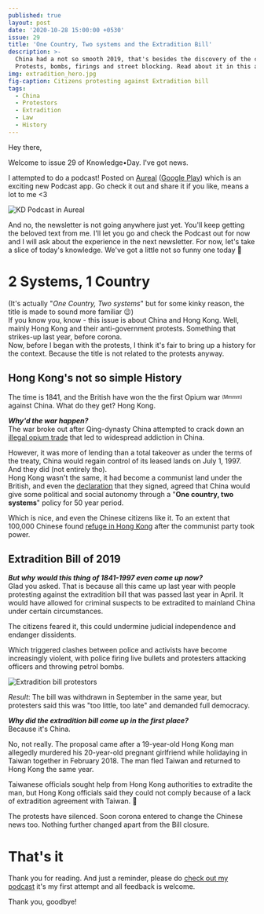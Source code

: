 ```yaml
---
published: true
layout: post
date: '2020-10-28 15:00:00 +0530'
issue: 29
title: 'One Country, Two systems and the Extradition Bill'
description: >-
  China had a not so smooth 2019, that's besides the discovery of the covid-19.
  Protests, bombs, firings and street blocking. Read about it in this article
img: extradition_hero.jpg
fig-caption: Citizens protesting against Extradition bill
tags:
  - China
  - Protestors
  - Extradition
  - Law
  - History
---
```

Hey there,

Welcome to issue 29 of Knowledge•Day. I've got news.  

I attempted to do a podcast! Posted on [Aureal](https://cutt.ly/lgEXwVf) ([Google Play](https://cutt.ly/GgEXeYo)) which is an exciting new Podcast app. Go check it out and share it if you like, means a lot to me <3  

![KD Podcast in Aureal]({{site.baseurl}}/assets/img/kd_in_aureal.jpeg)

And no, the newsletter is not going anywhere just yet. You'll keep getting the beloved text from me. I'll let you go and check the Podcast out for now and I will ask about the experience in the next newsletter. For now, let's take a slice of today's knowledge. We've got a little not so funny one today 🤷  

# 2 Systems, 1 Country
(It's actually "_One Country, Two systems_" but for some kinky reason, the title is made to sound more familiar 😉)  
If you know you, know - this issue is about China and Hong Kong. Well, mainly Hong Kong and their anti-government protests. Something that strikes-up last year, before corona.  
Now, before I began with the protests, I think it's fair to bring up a history for the context. Because the title is not related to the protests anyway.  

## Hong Kong's not so simple History
The time is 1841, and the British have won the the first Opium war <sub><sup>(Mmmm)</sup></sub> against China. What do they get? Hong Kong.  

***Why'd the war happen?***  
The war broke out after Qing-dynasty China attempted to crack down an [illegal opium trade](https://www.bl.uk/learning/histcitizen/trading/story/trade/4tradingplaces.html) that led to widespread addiction in China.   

However, it was more of lending than a total takeover as under the terms of the treaty, China would regain control of its leased lands on July 1, 1997. And they did (not entirely tho).  
Hong Kong wasn't the same, it had become a communist land under the British, and even the [declaration](https://www.cmab.gov.hk/en/issues/joint3.htm) that they signed, agreed that China would give some political and social autonomy through a "**One country, two systems**" policy for 50 year period.  

Which is nice, and even the Chinese citizens like it. To an extent that 100,000 Chinese found [refuge in Hong Kong](https://www.scmp.com/news/hong-kong/community/article/2125451/explainer-how-hong-kong-has-decades-been-magnet-refugees) after the communist party took power.

## Extradition Bill of 2019
***But why would this thing of 1841-1997 even come up now?***   
Glad you asked. That is because all this came up last year with people protesting against the extradition bill that was passed last year in April. It would have allowed for criminal suspects to be extradited to mainland China under certain circumstances.  

The citizens feared it, this could undermine judicial independence and endanger dissidents.  

Which triggered clashes between police and activists have become increasingly violent, with police firing live bullets and protesters attacking officers and throwing petrol bombs.  

![Extradition bill protestors](https://img.kyodonews.net/english/public/images/posts/1fbcb145391819117cb71342ac72901c/photo_l.jpg)

_Result_: The bill was withdrawn in September in the same year, but protesters said this was "too little, too late" and demanded full democracy.

***Why did the extradition bill come up in the first place?***   
Because it's China.  

No, not really. The proposal came after a 19-year-old Hong Kong man allegedly murdered his 20-year-old pregnant girlfriend while holidaying in Taiwan together in February 2018. The man fled Taiwan and returned to Hong Kong the same year.  

Taiwanese officials sought help from Hong Kong authorities to extradite the man, but Hong Kong officials said they could not comply because of a lack of extradition agreement with Taiwan. 🤷

The protests have silenced. Soon corona entered to change the Chinese news too. Nothing further changed apart from the Bill closure.

# That's it
Thank you for reading. And just a reminder, please do [check out my podcast](https://cutt.ly/GgEXeYo) it's my first attempt and all feedback is welcome.

Thank you, goodbye!
